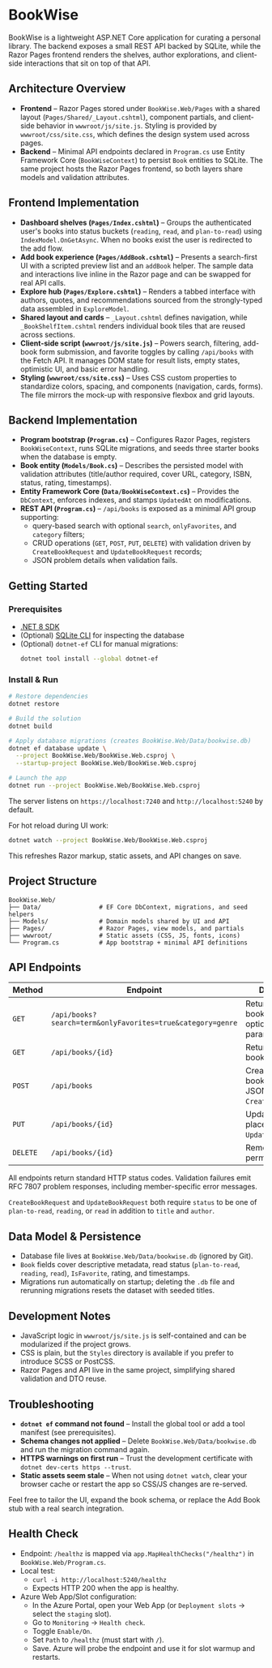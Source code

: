# BookWise

BookWise is a lightweight ASP.NET Core application for curating a personal library. The backend exposes a small REST API backed by SQLite, while the Razor Pages frontend renders the shelves, author explorations, and client-side interactions that sit on top of that API.

## Architecture Overview
- **Frontend** – Razor Pages stored under `BookWise.Web/Pages` with a shared layout (`Pages/Shared/_Layout.cshtml`), component partials, and client-side behavior in `wwwroot/js/site.js`. Styling is provided by `wwwroot/css/site.css`, which defines the design system used across pages.
- **Backend** – Minimal API endpoints declared in `Program.cs` use Entity Framework Core (`BookWiseContext`) to persist `Book` entities to SQLite. The same project hosts the Razor Pages frontend, so both layers share models and validation attributes.

## Frontend Implementation
- **Dashboard shelves (`Pages/Index.cshtml`)** – Groups the authenticated user's books into status buckets (`reading`, `read`, and `plan-to-read`) using `IndexModel.OnGetAsync`. When no books exist the user is redirected to the add flow.
- **Add book experience (`Pages/AddBook.cshtml`)** – Presents a search-first UI with a scripted preview list and an `addBook` helper. The sample data and interactions live inline in the Razor page and can be swapped for real API calls.
- **Explore hub (`Pages/Explore.cshtml`)** – Renders a tabbed interface with authors, quotes, and recommendations sourced from the strongly-typed data assembled in `ExploreModel`.
- **Shared layout and cards** – `_Layout.cshtml` defines navigation, while `_BookShelfItem.cshtml` renders individual book tiles that are reused across sections.
- **Client-side script (`wwwroot/js/site.js`)** – Powers search, filtering, add-book form submission, and favorite toggles by calling `/api/books` with the Fetch API. It manages DOM state for result lists, empty states, optimistic UI, and basic error handling.
- **Styling (`wwwroot/css/site.css`)** – Uses CSS custom properties to standardize colors, spacing, and components (navigation, cards, forms). The file mirrors the mock-up with responsive flexbox and grid layouts.

## Backend Implementation
- **Program bootstrap (`Program.cs`)** – Configures Razor Pages, registers `BookWiseContext`, runs SQLite migrations, and seeds three starter books when the database is empty.
- **Book entity (`Models/Book.cs`)** – Describes the persisted model with validation attributes (title/author required, cover URL, category, ISBN, status, rating, timestamps).
- **Entity Framework Core (`Data/BookWiseContext.cs`)** – Provides the `DbContext`, enforces indexes, and stamps `UpdatedAt` on modifications.
- **REST API (`Program.cs`)** – `/api/books` is exposed as a minimal API group supporting:
  - query-based search with optional `search`, `onlyFavorites`, and `category` filters;
  - CRUD operations (`GET`, `POST`, `PUT`, `DELETE`) with validation driven by `CreateBookRequest` and `UpdateBookRequest` records;
  - JSON problem details when validation fails.

## Getting Started

### Prerequisites
- [.NET 8 SDK](https://dotnet.microsoft.com/download/dotnet/8.0)
- (Optional) [SQLite CLI](https://sqlite.org/download.html) for inspecting the database
- (Optional) `dotnet-ef` CLI for manual migrations:
  ```bash
  dotnet tool install --global dotnet-ef
  ```

### Install & Run
```bash
# Restore dependencies
dotnet restore

# Build the solution
dotnet build

# Apply database migrations (creates BookWise.Web/Data/bookwise.db)
dotnet ef database update \
  --project BookWise.Web/BookWise.Web.csproj \
  --startup-project BookWise.Web/BookWise.Web.csproj

# Launch the app
dotnet run --project BookWise.Web/BookWise.Web.csproj
```
The server listens on `https://localhost:7240` and `http://localhost:5240` by default.

For hot reload during UI work:
```bash
dotnet watch --project BookWise.Web/BookWise.Web.csproj
```
This refreshes Razor markup, static assets, and API changes on save.

## Project Structure
```
BookWise.Web/
├── Data/                # EF Core DbContext, migrations, and seed helpers
├── Models/              # Domain models shared by UI and API
├── Pages/               # Razor Pages, view models, and partials
├── wwwroot/             # Static assets (CSS, JS, fonts, icons)
└── Program.cs           # App bootstrap + minimal API definitions
```

## API Endpoints
| Method | Endpoint | Description |
| ------ | -------- | ----------- |
| `GET`  | `/api/books?search=term&onlyFavorites=true&category=genre` | Returns up to 25 books filtered by optional query parameters. |
| `GET`  | `/api/books/{id}` | Returns a single book by ID. |
| `POST` | `/api/books` | Creates a new book; expects JSON matching `CreateBookRequest`. |
| `PUT`  | `/api/books/{id}` | Updates a book in place using `UpdateBookRequest`. |
| `DELETE` | `/api/books/{id}` | Removes a book permanently. |

All endpoints return standard HTTP status codes. Validation failures emit RFC 7807 problem responses, including member-specific error messages.

`CreateBookRequest` and `UpdateBookRequest` both require `status` to be one of `plan-to-read`, `reading`, or `read` in addition to `title` and `author`.

## Data Model & Persistence
- Database file lives at `BookWise.Web/Data/bookwise.db` (ignored by Git).
- `Book` fields cover descriptive metadata, read status (`plan-to-read`, `reading`, `read`), `IsFavorite`, rating, and timestamps.
- Migrations run automatically on startup; deleting the `.db` file and rerunning migrations resets the dataset with seeded titles.

## Development Notes
- JavaScript logic in `wwwroot/js/site.js` is self-contained and can be modularized if the project grows.
- CSS is plain, but the `Styles` directory is available if you prefer to introduce SCSS or PostCSS.
- Razor Pages and API live in the same project, simplifying shared validation and DTO reuse.

## Troubleshooting
- **`dotnet ef` command not found** – Install the global tool or add a tool manifest (see prerequisites).
- **Schema changes not applied** – Delete `BookWise.Web/Data/bookwise.db` and run the migration command again.
- **HTTPS warnings on first run** – Trust the development certificate with `dotnet dev-certs https --trust`.
- **Static assets seem stale** – When not using `dotnet watch`, clear your browser cache or restart the app so CSS/JS changes are re-served.

Feel free to tailor the UI, expand the book schema, or replace the Add Book stub with a real search integration.

## Health Check
- Endpoint: `/healthz` is mapped via `app.MapHealthChecks("/healthz")` in `BookWise.Web/Program.cs`.
- Local test:
  - `curl -i http://localhost:5240/healthz`
  - Expects HTTP 200 when the app is healthy.
- Azure Web App/Slot configuration:
  - In the Azure Portal, open your Web App (or `Deployment slots` → select the `staging` slot).
  - Go to `Monitoring` → `Health check`.
  - Toggle `Enable/On`.
  - Set `Path` to `/healthz` (must start with `/`).
  - Save. Azure will probe the endpoint and use it for slot warmup and restarts.
